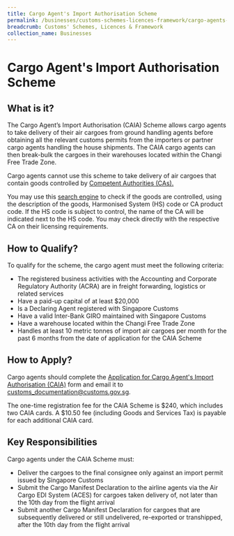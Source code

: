 ```yaml
---
title: Cargo Agent's Import Authorisation Scheme
permalink: /businesses/customs-schemes-licences-framework/cargo-agents-import-authorisation-caia-scheme
breadcrumb: Customs' Schemes, Licences & Framework
collection_name: Businesses
---
```


# Cargo Agent's Import Authorisation Scheme

## What is it?

The Cargo Agent’s Import Authorisation (CAIA) Scheme allows cargo agents to take delivery of their air cargoes from ground handling agents before obtaining all the relevant customs permits from the importers or partner cargo agents handling the house shipments. The CAIA cargo agents can then break-bulk the cargoes in their warehouses located within the Changi Free Trade Zone.

Cargo agents cannot use this scheme to take delivery of air cargoes that contain goods controlled by  [Competent Authorities (CAs).](https://www.customs.gov.sg/about-us/national-single-window/tradenet/competent-authorities-requirements-for-controlled-items)

You may use this  [search engine](https://www.tradenet.gov.sg/tradenet/portlets/search/searchHSCA/searchInitHSCA.do) to check if the goods are controlled, using the description of the goods, Harmonised System (HS) code or CA product code. If the HS code is subject to control, the name of the CA will be indicated next to the HS code. You may check directly with the respective CA on their licensing requirements.

## How to Qualify?

To qualify for the scheme, the cargo agent must meet the following criteria:

-   The registered business activities with the Accounting and Corporate Regulatory Authority (ACRA) are in freight forwarding, logistics or related services
-   Have a paid-up capital of at least $20,000
-   Is a Declaring Agent registered with Singapore Customs
-   Have a valid Inter-Bank GIRO maintained with Singapore Customs
-   Have a warehouse located within the Changi Free Trade Zone
-   Handles at least 10 metric tonnes of import air cargoes per month for the past 6 months from the date of application for the CAIA Scheme

## How to Apply?

Cargo agents should complete the [Application for Cargo Agent's Import Authorisation (CAIA)](https://www.customs.gov.sg/eservices/customs-forms-and-service-links#NetworkedTrade) [](https://www.customs.gov.sg/eservices/customs-forms-and-service-links)form and email it to  [customs_documentation@customs.gov.sg](mailto:customs_documentation@customs.gov.sg).

The one-time registration fee for the CAIA Scheme is $240, which includes two CAIA cards. A $10.50 fee (including Goods and Services Tax) is payable for each additional CAIA card.

## Key Responsibilities

Cargo agents under the CAIA Scheme must:

-   Deliver the cargoes to the final consignee only against an import permit issued by Singapore Customs
-   Submit the Cargo Manifest Declaration to the airline agents via the Air Cargo EDI System (ACES) for cargoes taken delivery of, not later than the 10th day from the flight arrival
-   Submit another Cargo Manifest Declaration for cargoes that are subsequently delivered or still undelivered, re-exported or transhipped, after the 10th day from the flight arrival
